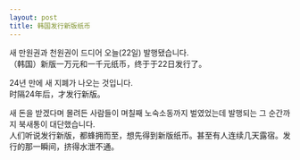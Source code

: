 ```yaml
---
layout: post
title: 韩国发行新版纸币
---
```


<p>새 만원권과 천원권이 드디어 오늘(22일) 발행됐습니다.<br />（韩国）新版一万元和一千元纸币，终于于22日发行了。</p>



<p>24년 만에 새 지폐가 나오는 것입니다.<br />时隔24年后，才发行新版。</p>



<p>새 돈을 받겠다며 몰려든 사람들이 며칠째 노숙소동까지 벌였었는데 발행되는 그 순간까지 북새통이 대단했습니다.<br />人们听说发行新版，都蜂拥而至，想先得到新版纸币。甚至有人连续几天露宿。发行的那一瞬间，挤得水泄不通。</p>

